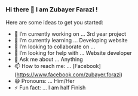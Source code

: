 ### Hi there 👋 I am Zubayer Farazi !

Here are some ideas to get you started:

- 🔭 I’m currently working on ... 3rd year project
- 🌱 I’m currently learning ... Developing website
- 👯 I’m looking to collaborate on ...
- 🤔 I’m looking for help with ... Website developer
- 💬 Ask me about ... Anything
- 📫 How to reach me: ... [Facebook] (https://www.facebook.com/zubayer.forazi)
- 😄 Pronouns: ... Him/Her
- ⚡ Fun fact: ... I am half Finish

